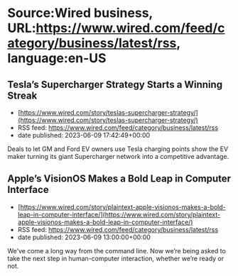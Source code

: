 # Source:Wired business, URL:https://www.wired.com/feed/category/business/latest/rss, language:en-US

## Tesla’s Supercharger Strategy Starts a Winning Streak
 - [https://www.wired.com/story/teslas-supercharger-strategy/](https://www.wired.com/story/teslas-supercharger-strategy/)
 - RSS feed: https://www.wired.com/feed/category/business/latest/rss
 - date published: 2023-06-09 17:42:49+00:00

Deals to let GM and Ford EV owners use Tesla charging points show the EV maker turning its giant Supercharger network into a competitive advantage.

## Apple’s VisionOS Makes a Bold Leap in Computer Interface
 - [https://www.wired.com/story/plaintext-apple-visionos-makes-a-bold-leap-in-computer-interface/](https://www.wired.com/story/plaintext-apple-visionos-makes-a-bold-leap-in-computer-interface/)
 - RSS feed: https://www.wired.com/feed/category/business/latest/rss
 - date published: 2023-06-09 13:00:00+00:00

We’ve come a long way from the command line. Now we’re being asked to take the next step in human-computer interaction, whether we’re ready or not.

